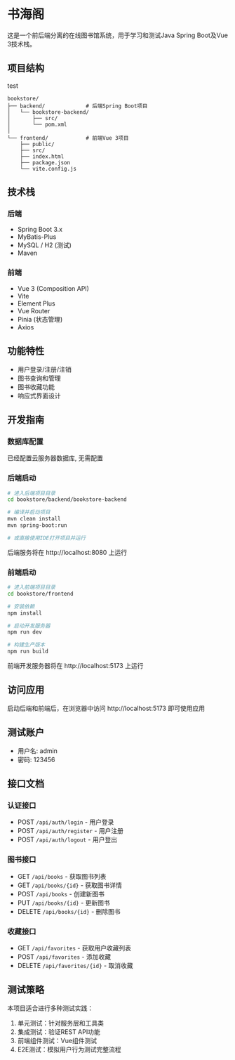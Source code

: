 # 书海阁

这是一个前后端分离的在线图书馆系统，用于学习和测试Java Spring Boot及Vue 3技术栈。

## 项目结构
test
```
bookstore/
├── backend/             # 后端Spring Boot项目
│   └── bookstore-backend/
│       ├── src/
│       └── pom.xml
│   
└── frontend/            # 前端Vue 3项目
    ├── public/
    ├── src/
    ├── index.html
    ├── package.json
    └── vite.config.js
```

## 技术栈

### 后端
- Spring Boot 3.x
- MyBatis-Plus
- MySQL / H2 (测试)
- Maven

### 前端
- Vue 3 (Composition API)
- Vite
- Element Plus
- Vue Router
- Pinia (状态管理)
- Axios

## 功能特性

- 用户登录/注册/注销
- 图书查询和管理
- 图书收藏功能
- 响应式界面设计

## 开发指南

### 数据库配置

已经配置云服务器数据库, 无需配置

### 后端启动

```bash
# 进入后端项目目录
cd bookstore/backend/bookstore-backend

# 编译并启动项目
mvn clean install
mvn spring-boot:run

# 或直接使用IDE打开项目并运行
```

后端服务将在 http://localhost:8080 上运行

### 前端启动

```bash
# 进入前端项目目录
cd bookstore/frontend

# 安装依赖
npm install

# 启动开发服务器
npm run dev

# 构建生产版本
npm run build
```

前端开发服务器将在 http://localhost:5173 上运行

## 访问应用

启动后端和前端后，在浏览器中访问 http://localhost:5173 即可使用应用

## 测试账户

- 用户名: admin
- 密码: 123456

## 接口文档

### 认证接口

- POST `/api/auth/login` - 用户登录
- POST `/api/auth/register` - 用户注册
- POST `/api/auth/logout` - 用户登出

### 图书接口

- GET `/api/books` - 获取图书列表
- GET `/api/books/{id}` - 获取图书详情
- POST `/api/books` - 创建新图书
- PUT `/api/books/{id}` - 更新图书
- DELETE `/api/books/{id}` - 删除图书

### 收藏接口

- GET `/api/favorites` - 获取用户收藏列表
- POST `/api/favorites` - 添加收藏
- DELETE `/api/favorites/{id}` - 取消收藏

## 测试策略

本项目适合进行多种测试实践：

1. 单元测试：针对服务层和工具类
2. 集成测试：验证REST API功能
3. 前端组件测试：Vue组件测试
4. E2E测试：模拟用户行为测试完整流程 